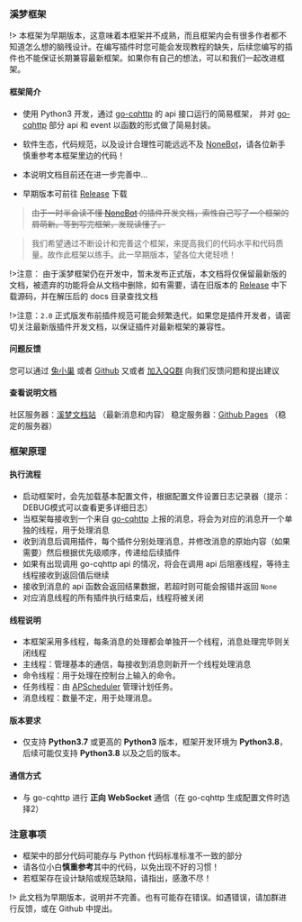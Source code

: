 ### 溪梦框架

!> 本框架为早期版本，这意味着本框架并不成熟，而且框架内会有很多作者都不知道怎么想的脑残设计。在编写插件时您可能会发现教程的缺失，后续您编写的插件也不能保证长期兼容最新框架。如果你有自己的想法，可以和我们一起改进框架。

#### 框架简介
- 使用 Python3 开发，通过 [go-cqhttp](https://docs.go-cqhttp.org/) 的 api 接口运行的简易框架，
并对 [go-cqhttp](https://docs.go-cqhttp.org/) 部分 api 和 event 以函数的形式做了简易封装。

- 软件生态，代码规范，以及设计合理性可能远远不及 [NoneBot](https://nb2.baka.icu/)，请各位新手慎重参考本框架里边的代码！

- 本说明文档目前还在进一步完善中...

- 早期版本可前往 [Release](https://github.com/funnygeeker/keiyume/releases) 下载


>~~由于一时半会读不懂 [NoneBot](https://nb2.baka.icu/) 的插件开发文档，索性自己写了一个框架的屑萌新。等到写完框架，发现读懂了。~~


> 我们希望通过不断设计和完善这个框架，来提高我们的代码水平和代码质量。故作此框架以练手。此一早期版本，望各位大佬轻喷！


!>注意：
由于溪梦框架仍在开发中，暂未发布正式版，本文档将仅保留最新版的文档，被遗弃的功能将会从文档中删除，如有需要，请在旧版本的 [Release](https://github.com/funnygeeker/XiMeng/releases) 中下载源码，并在解压后的 docs 目录查找文档

!>注意：`2.0` 正式版发布前插件规范可能会频繁迭代，如果您是插件开发者，请密切关注最新版插件开发文档，以保证插件对最新框架的兼容性。

#### 问题反馈
您可以通过 [兔小巢](https://support.qq.com/product/464061) 或者 [Github](https://github.com/funnygeeker/keiyume) 又或者 [加入QQ群](https://jq.qq.com/?_wv=1027&k=aCSDHr8h) 向我们反馈问题和提出建议

#### 查看说明文档
社区服务器：[溪梦文档站](https://docs.keiyume.com/keiyume) （最新消息和内容）
稳定服务器：[Github Pages](https://funnygeeker.github.io/keiyume) （稳定的服务器）


### 框架原理

#### 执行流程
- 启动框架时，会先加载基本配置文件，根据配置文件设置日志记录器（提示：DEBUG模式可以查看更多详细日志）
- 当框架每接收到一个来自 [go-cqhttp](https://docs.go-cqhttp.org/) 上报的消息，将会为对应的消息开一个单独的线程，用于处理消息
- 收到消息后调用插件，每个插件分别处理消息，并修改消息的原始内容（如果需要）然后根据优先级顺序，传递给后续插件
- 如果有出现调用 go-cqhttp api 的情况，将会在调用 api 后阻塞线程，等待主线程接收到返回值后继续
- 接收到消息的 api 函数会返回结果数据，若超时则可能会报错并返回 `None`
- 对应消息线程的所有插件执行结束后，线程将被关闭

#### 线程说明
- 本框架采用多线程，每条消息的处理都会单独开一个线程，消息处理完毕则关闭线程
- 主线程：管理基本的通信，每接收到消息则新开一个线程处理消息
- 命令线程：用于处理在控制台上输入的命令。
- 任务线程：由 [APScheduler](https://pypi.org/project/APScheduler/) 管理计划任务。
- 消息线程：数量不定，用于处理消息。

#### 版本要求
- 仅支持 **Python3.7** 或更高的 **Python3** 版本，框架开发环境为 **Python3.8**，后续可能仅支持 **Python3.8** 以及之后的版本。

#### 通信方式
- 与 go-cqhttp 进行 **正向 WebSocket** 通信（在 go-cqhttp 生成配置文件时选择2）

### 注意事项
- 框架中的部分代码可能存与 Python 代码标准标准不一致的部分
- 请各位小白**慎重参考**其中的代码，以免出现不好的习惯！
- 若框架存在设计缺陷或规范缺陷，请指出，感激不尽！

!> 此文档为早期版本，说明并不完善。也有可能存在错误。如遇错误，请加群进行反馈，或在 Github 中提出。
